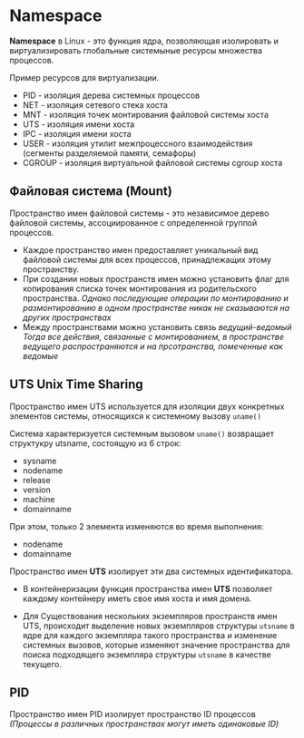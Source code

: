 # Namespace
**Namespace** в Linux - это функция ядра, позволяющая изолировать и виртуализировать глобальные системыные ресурсы множества процессов.

Пример ресурсов для виртуализации.
- PID - изоляция дерева системных процессов
- NET - изоляция сетевого стека хоста
- MNT - изоляция точек монтирования файловой системы хоста
- UTS - изоляция имени хоста
- IPC - изоляция имени хоста
- USER - изоляция утилит межпроцессного взаимодействия (сегменты разделяемой памяти, семафоры)
- CGROUP - изоляция виртуальной файловой системы cgroup хоста

## Файловая система (Mount)
Пространство имен файловой системы - это независимое дерево файловой системы, ассоциированное с определенной группой процессов.
- Каждое пространство имен предоставляет уникальный вид файловой системы для всех процессов, принадлежащих этому пространству.
- При создании новых пространств имен можно установить флаг для копирования списка точек монтирования из родительского пространства. 
  *Однако последующие операции по монтированию и размонтированию в одном пространстве никак не сказываются на других пространствах*
- Между пространствами можно установить связь *ведущий-ведомый*   
  *Тогда все действия, связанные с монтированием, в пространстве ведущего распространяются и на прсотранства, помеченные как ведомые*

## UTS Unix Time Sharing
Пространство имен UTS используется для изоляции двух конкретных элементов системы, относящихся к системному вызову `uname()`

Система характеризуется системным вызовом `uname()` 
  возвращает структукру utsname, состоящую из 6 строк:
  - sysname
  - nodename
  - release
  - version
  - machine
  - domainname

При этом, только 2 элемента изменяются во время выполнения:
  - nodename
  - domainname

Пространство имен **UTS**  изолирует эти два системных идентификатора.

- В контейнеризации функция пространства имен **UTS** позволяет каждому контейнеру иметь свое имя хоста и имя домена.

- Для Существования нескольких экземпляров пространств имен UTS, происходит выделение новых экземпляров структуры `utsname` в ядре для каждого экземпляра такого пространства и изменение системных вызовов, которые изменяют значение пространства для поиска подходящего экземпляра структуры `utsname` в качестве текущего.

## PID
Пространство имен PID изолирует пространство ID процессов
*(Процессы в различных пространствах могут иметь одинаковые ID)*


